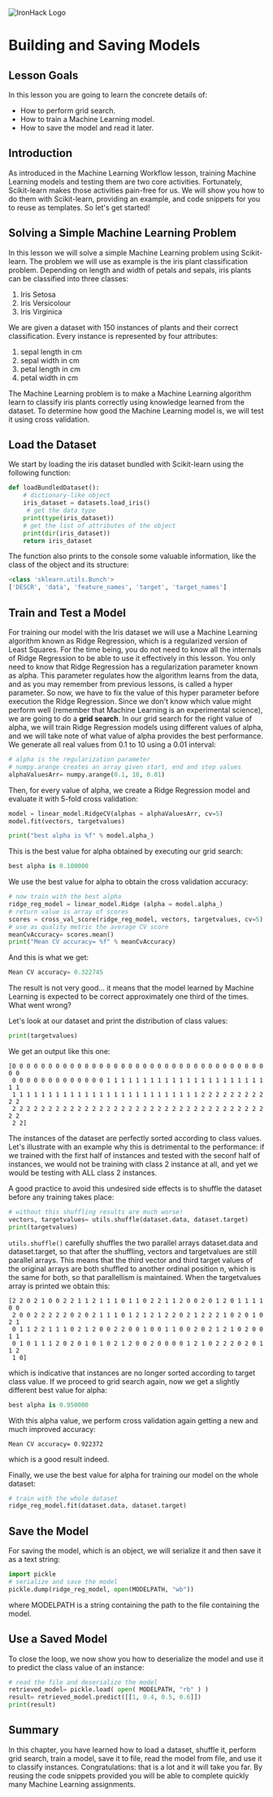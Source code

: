 ![IronHack Logo](https://s3-eu-west-1.amazonaws.com/ih-materials/uploads/upload_d5c5793015fec3be28a63c4fa3dd4d55.png)

# Building and Saving Models

## Lesson Goals

In this lesson you are going to learn the concrete details of:

* How to perform grid search.
* How to train a Machine Learning model.
* How to save the model and read it later.

## Introduction

As introduced in the Machine Learning Workflow lesson, training Machine Learning models and testing them are two core activities. Fortunately, Scikit-learn makes those activities pain-free for us. We will show you how to do them with Scikit-learn, providing an example, and code snippets for you to reuse as templates. So let's get started!

## Solving a Simple Machine Learning Problem

In this lesson we will solve a simple Machine Learning problem using Scikit-learn. The problem we will use as example is the iris plant classification problem. Depending on length and width of petals and sepals, iris plants can be classified into three classes:

1. Iris Setosa
2. Iris Versicolour
3. Iris Virginica

We are given a dataset with 150 instances of plants and their correct classification. Every instance is represented by four attributes:

1. sepal length in cm
2. sepal width in cm
3. petal length in cm
4. petal width in cm

The Machine Learning problem is to make a Machine Learning algorithm learn to classify iris plants correctly using knowledge learned from the dataset. To determine how good the Machine Learning model is, we will test it using cross validation.

## Load the Dataset

We start by loading the iris dataset bundled with Scikit-learn using the following function:

```python
def loadBundledDataset():
    # dictionary-like object
    iris_dataset = datasets.load_iris()
     # get the data type
    print(type(iris_dataset))
    # get the list of attributes of the object
    print(dir(iris_dataset))
    return iris_dataset
```

The function also prints to the console some valuable information, like the class of the object and its structure:

```python
<class 'sklearn.utils.Bunch'>
['DESCR', 'data', 'feature_names', 'target', 'target_names']
```

## Train and Test a Model

For training our model with the Iris dataset we will use a Machine Learning algorithm known as Ridge Regression, which is a regularized version of Least Squares. For the time being, you do not need to know all the internals of Ridge Regression to be able to use it effectively in this lesson. You only need to know that Ridge Regression has a regularization parameter known as alpha. This parameter regulates how the algorithm learns from the data, and as you may remember from previous lessons, is called a hyper parameter. So now, we have to fix the value of this hyper parameter before execution the Ridge Regression. Since we don't know which value might perform well (remember that Machine Learning is an experimental science), we are going to do a **grid search**. In our grid search for the right value of alpha, we will train Ridge Regression models using different values of alpha, and we will take note of what value of alpha provides the best performance. We generate all real values from 0.1 to 10 using a 0.01 interval:

```python
# alpha is the regularization parameter
# numpy.arange creates an array given start, end and step values
alphaValuesArr= numpy.arange(0.1, 10, 0.01)
```

Then, for every value of alpha, we create a Ridge Regression model and evaluate it with 5-fold cross validation:

```python
model = linear_model.RidgeCV(alphas = alphaValuesArr, cv=5)
model.fit(vectors, targetvalues)

print("best alpha is %f" % model.alpha_)
```

This is the best value for alpha obtained by executing our grid search:

```python
best alpha is 0.100000
```

We use the best value for alpha to obtain the cross validation accuracy:

```python
# now train with the best alpha
ridge_reg_model = linear_model.Ridge (alpha = model.alpha_)
# return value is array of scores
scores = cross_val_score(ridge_reg_model, vectors, targetvalues, cv=5)
# use as quality metric the average CV score
meanCvAccuracy= scores.mean()
print("Mean CV accuracy= %f" % meanCvAccuracy)
```

And this is what we get:

```python
Mean CV accuracy= 0.322745
```

The result is not very good... it means that the model learned by Machine Learning is expected to be correct approximately one third of the times. What went wrong?

Let's look at our dataset and print the distribution of class values:

```python
print(targetvalues)
```

We get an output like this one:

```text
[0 0 0 0 0 0 0 0 0 0 0 0 0 0 0 0 0 0 0 0 0 0 0 0 0 0 0 0 0 0 0 0 0 0 0 0 0
 0 0 0 0 0 0 0 0 0 0 0 0 0 1 1 1 1 1 1 1 1 1 1 1 1 1 1 1 1 1 1 1 1 1 1 1 1
 1 1 1 1 1 1 1 1 1 1 1 1 1 1 1 1 1 1 1 1 1 1 1 1 1 1 2 2 2 2 2 2 2 2 2 2 2
 2 2 2 2 2 2 2 2 2 2 2 2 2 2 2 2 2 2 2 2 2 2 2 2 2 2 2 2 2 2 2 2 2 2 2 2 2
 2 2]
```

The instances of the dataset are perfectly sorted according to class values. Let's illustrate with an example why this is detrimental to the performance: if we trained with the first half of instances and tested with the seconf half of instances, we would not be training with class 2 instance at all, and yet we would be testing with ALL class 2 instances.

A good practice to avoid this undesired side effects is to shuffle the dataset before any training takes place:

```python
# without this shuffling results are much worse!
vectors, targetvalues= utils.shuffle(dataset.data, dataset.target)
print(targetvalues)
```

`utils.shuffle()` carefully shuffles the two parallel arrays dataset.data and dataset.target, so that after the shuffling, vectors and targetvalues are still parallel arrays. This means that the third vector and third target values of the original arrays are both shuffled to another ordinal position n, which is the same for both, so that parallellism is maintained. When the targetvalues array is printed we obtain this:

```text
[2 2 0 2 1 0 0 2 2 1 1 2 1 1 1 0 1 1 0 2 2 1 1 2 0 0 2 0 1 2 0 1 1 1 1 0 0
 2 0 0 2 2 2 2 2 0 2 0 2 1 1 1 0 1 2 1 2 1 2 2 0 2 1 2 2 2 1 0 2 0 1 0 2 1
 0 1 1 2 2 1 1 1 0 2 1 2 0 0 2 2 0 0 1 0 0 1 1 0 0 2 0 2 1 2 1 0 2 0 0 1 1
 0 1 0 1 1 1 2 0 2 0 1 0 1 0 2 1 2 0 0 2 0 0 0 0 1 2 1 0 2 2 2 0 2 0 1 1 2
 1 0]
```

which is indicative that instances are no longer sorted according to target class value. If we proceed to grid search again, now we get a slightly different best value for alpha:

```python
best alpha is 0.950000
```

With this alpha value, we perform cross validation again getting a new and much improved accuracy:

```text
Mean CV accuracy= 0.922372
```

which is a good result indeed.

Finally, we use the best value for alpha for training our model on the whole dataset:

```python
# train with the whole dataset
ridge_reg_model.fit(dataset.data, dataset.target)
```

## Save the Model

For saving the model, which is an object, we will serialize it and then save it as a text string:

```python
import pickle
# serialize and save the model
pickle.dump(ridge_reg_model, open(MODELPATH, "wb"))
```

where MODELPATH is a string containing the path to the file containing the model.

## Use a Saved Model

To close the loop, we now show you how to deserialize the model and use it to predict the class value of an instance:

```python
# read the file and deserialize the model
retrieved_model= pickle.load( open( MODELPATH, "rb" ) )
result= retrieved_model.predict([[1, 0.4, 0.5, 0.6]])
print(result)
```

## Summary

In this chapter, you have learned how to load a dataset, shuffle it, perform grid search, train a model, save it to file, read the model from file, and use it to classify instances. Congratulations: that is a lot and it will take you far. By reusing the code snippets provided you will be able to complete quickly many Machine Learning assignments.
